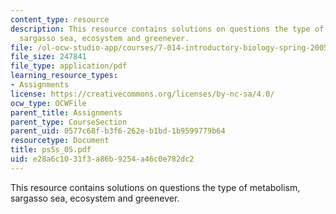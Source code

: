 ```yaml
---
content_type: resource
description: This resource contains solutions on questions the type of metabolism,
  sargasso sea, ecosystem and greenever.
file: /ol-ocw-studio-app/courses/7-014-introductory-biology-spring-2005/e28a6c1031f3a86b9254a46c0e782dc2_ps5s_05.pdf
file_size: 247841
file_type: application/pdf
learning_resource_types:
- Assignments
license: https://creativecommons.org/licenses/by-nc-sa/4.0/
ocw_type: OCWFile
parent_title: Assignments
parent_type: CourseSection
parent_uid: 0577c68f-b3f6-262e-b1bd-1b9599779b64
resourcetype: Document
title: ps5s_05.pdf
uid: e28a6c10-31f3-a86b-9254-a46c0e782dc2
---
```

This resource contains solutions on questions the type of metabolism, sargasso sea, ecosystem and greenever.